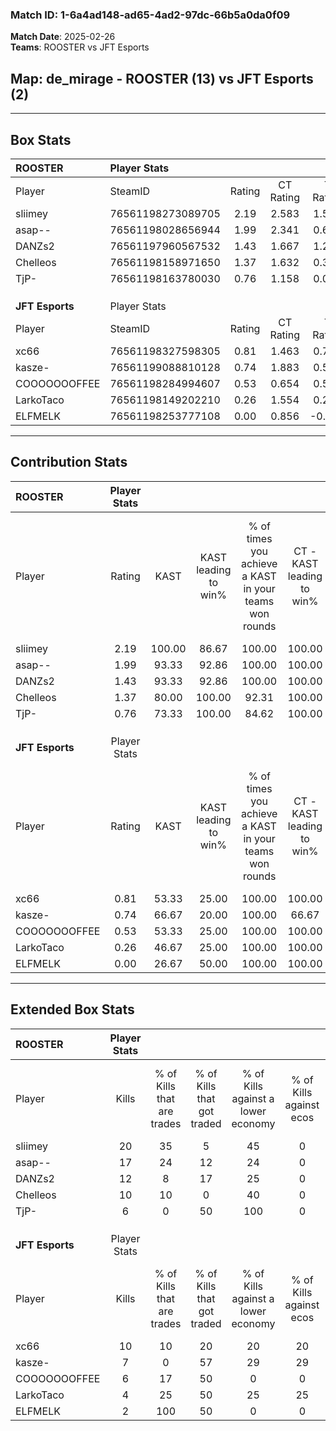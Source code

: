 ### Match ID: 1-6a4ad148-ad65-4ad2-97dc-66b5a0da0f09  
**Match Date**: 2025-02-26  
**Teams**: ROOSTER vs JFT Esports  

## **Map**: de_mirage - ROOSTER (13) vs JFT Esports (2)  
---  

## Box Stats  

| **ROOSTER**     | Player Stats      |        |           |          |        |       |       |         |        |      |     |
| :- | :- | :-: | :-: | :-: | :-: | :-: | :-: | :-: | :-: | :-: | :-: |
| Player          | SteamID           | Rating | CT Rating | T Rating |  KAST  |  ADR  | Kills | Assists | Deaths | K/D  | HS% |
| sliimey         | 76561198273089705 |  2.19  |   2.583   |  1.577   | 100.00 | 125.4 |  20   |    3    |   5    | 4.00 | 50  |
| asap--          | 76561198028656944 |  1.99  |   2.341   |  0.601   | 93.33  | 121.5 |  17   |    9    |   5    | 3.40 | 29  |
| DANZs2          | 76561197960567532 |  1.43  |   1.667   |  1.209   | 93.33  | 64.3  |  12   |    1    |   6    | 2.00 | 50  |
| Chelleos        | 76561198158971650 |  1.37  |   1.632   |  0.344   | 80.00  | 76.9  |  10   |    2    |   3    | 3.33 | 30  |
| TjP-            | 76561198163780030 |  0.76  |   1.158   |  0.053   | 73.33  | 57.3  |   6   |    9    |   12   | 0.50 | 66  |
|                 |                   |        |           |          |        |       |       |         |        |      |     |
|                 |                   |        |           |          |        |       |       |         |        |      |     |
|                 |                   |        |           |          |        |       |       |         |        |      |     |
| **JFT Esports** | Player Stats      |        |           |          |        |       |       |         |        |      |     |
| Player          | SteamID           | Rating | CT Rating | T Rating |  KAST  |  ADR  | Kills | Assists | Deaths | K/D  | HS% |
| xc66            | 76561198327598305 |  0.81  |   1.463   |  0.734   | 53.33  | 73.3  |  10   |    1    |   13   | 0.77 | 70  |
| kasze-          | 76561199088810128 |  0.74  |   1.883   |  0.582   | 66.67  | 70.7  |   7   |    3    |   13   | 0.54 | 71  |
| COOOOOOOFFEE    | 76561198284994607 |  0.53  |   0.654   |  0.501   | 53.33  | 64.3  |   6   |    4    |   14   | 0.43 | 83  |
| LarkoTaco       | 76561198149202210 |  0.26  |   1.554   |  0.277   | 46.67  | 33.6  |   4   |    2    |   14   | 0.29 | 75  |
| ELFMELK         | 76561198253777108 |  0.00  |   0.856   |  -0.213  | 26.67  | 17.4  |   2   |    0    |   13   | 0.15 | 100 |
---  

## Contribution Stats  

| **ROOSTER**     | Player Stats |        |                      |                                                        |                           |                                                             |                          |                                                            |
| :- | :-: | :-: | :-: | :-: | :-: | :-: | :-: | :-: |
| Player          |    Rating    |  KAST  | KAST leading to win% | % of times you achieve a KAST in your teams won rounds | CT - KAST leading to win% | CT - % of times you achieve a KAST in your teams won rounds | T - KAST leading to win% | T - % of times you achieve a KAST in your teams won rounds |
| sliimey         |     2.19     | 100.00 |        86.67         |                         100.00                         |          100.00           |                           100.00                            |          33.33           |                           100.00                           |
| asap--          |     1.99     | 93.33  |        92.86         |                         100.00                         |          100.00           |                           100.00                            |          50.00           |                           100.00                           |
| DANZs2          |     1.43     | 93.33  |        92.86         |                         100.00                         |          100.00           |                           100.00                            |          50.00           |                           100.00                           |
| Chelleos        |     1.37     | 80.00  |        100.00        |                         92.31                          |          100.00           |                            91.67                            |          100.00          |                           100.00                           |
| TjP-            |     0.76     | 73.33  |        100.00        |                         84.62                          |          100.00           |                            83.33                            |          100.00          |                           100.00                           |
|                 |              |        |                      |                                                        |                           |                                                             |                          |                                                            |
|                 |              |        |                      |                                                        |                           |                                                             |                          |                                                            |
|                 |              |        |                      |                                                        |                           |                                                             |                          |                                                            |
| **JFT Esports** | Player Stats |        |                      |                                                        |                           |                                                             |                          |                                                            |
| Player          |    Rating    |  KAST  | KAST leading to win% | % of times you achieve a KAST in your teams won rounds | CT - KAST leading to win% | CT - % of times you achieve a KAST in your teams won rounds | T - KAST leading to win% | T - % of times you achieve a KAST in your teams won rounds |
| xc66            |     0.81     | 53.33  |        25.00         |                         100.00                         |          100.00           |                           100.00                            |           0.00           |                            0.00                            |
| kasze-          |     0.74     | 66.67  |        20.00         |                         100.00                         |           66.67           |                           100.00                            |           0.00           |                            0.00                            |
| COOOOOOOFFEE    |     0.53     | 53.33  |        25.00         |                         100.00                         |          100.00           |                           100.00                            |           0.00           |                            0.00                            |
| LarkoTaco       |     0.26     | 46.67  |        25.00         |                         100.00                         |          100.00           |                           100.00                            |           0.00           |                            0.00                            |
| ELFMELK         |     0.00     | 26.67  |        50.00         |                         100.00                         |          100.00           |                           100.00                            |           0.00           |                            0.00                            |
---  

## Extended Box Stats  

| **ROOSTER**     | Player Stats |                            |                            |                                    |                         |                              |                                 |        |                             |                                     |                          |                               |                            |
| :- | :-: | :-: | :-: | :-: | :-: | :-: | :-: | :-: | :-: | :-: | :-: | :-: | :-: |
| Player          |    Kills     | % of Kills that are trades | % of Kills that got traded | % of Kills against a lower economy | % of Kills against ecos | % of Kills that are flawless | % of Kills that are close duels | Deaths | % of Deaths that get traded | % of Deaths against a lower economy | % of Deaths against ecos | % of Deaths that are flawless | % of Deaths that are close |
| sliimey         |      20      |             35             |             5              |                 45                 |            0            |              75              |                0                |   5    |             40              |                  0                  |            0             |              40               |             20             |
| asap--          |      17      |             24             |             12             |                 24                 |            0            |              59              |                6                |   5    |              0              |                 40                  |            0             |              80               |             0              |
| DANZs2          |      12      |             8              |             17             |                 25                 |            0            |              58              |                0                |   6    |             67              |                 17                  |            0             |              67               |             0              |
| Chelleos        |      10      |             10             |             0              |                 40                 |            0            |              90              |                0                |   3    |              0              |                 33                  |            0             |              100              |             0              |
| TjP-            |      6       |             0              |             50             |                100                 |            0            |              50              |               17                |   12   |             42              |                 25                  |            0             |              50               |             17             |
|                 |              |                            |                            |                                    |                         |                              |                                 |        |                             |                                     |                          |                               |                            |
|                 |              |                            |                            |                                    |                         |                              |                                 |        |                             |                                     |                          |                               |                            |
|                 |              |                            |                            |                                    |                         |                              |                                 |        |                             |                                     |                          |                               |                            |
| **JFT Esports** | Player Stats |                            |                            |                                    |                         |                              |                                 |        |                             |                                     |                          |                               |                            |
| Player          |    Kills     | % of Kills that are trades | % of Kills that got traded | % of Kills against a lower economy | % of Kills against ecos | % of Kills that are flawless | % of Kills that are close duels | Deaths | % of Deaths that get traded | % of Deaths against a lower economy | % of Deaths against ecos | % of Deaths that are flawless | % of Deaths that are close |
| xc66            |      10      |             10             |             20             |                 20                 |           20            |              80              |               10                |   13   |             15              |                  0                  |            0             |              46               |             15             |
| kasze-          |      7       |             0              |             57             |                 29                 |           29            |              29              |               29                |   13   |             23              |                  0                  |            0             |              46               |             0              |
| COOOOOOOFFEE    |      6       |             17             |             50             |                 0                  |            0            |              50              |                0                |   14   |              0              |                  7                  |            7             |              71               |             0              |
| LarkoTaco       |      4       |             25             |             50             |                 25                 |           25            |             100              |                0                |   14   |             21              |                  0                  |            0             |              79               |             0              |
| ELFMELK         |      2       |            100             |             50             |                 0                  |            0            |             100              |                0                |   13   |              8              |                  0                  |            0             |              85               |             0              |
